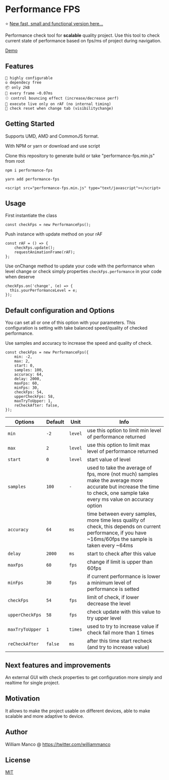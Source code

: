# Performance FPS

⭐️ [New fast, small and functional version here...](https://github.com/williammanco/check-performance)

Performance check tool for **scalable** quality project.
Use this tool to check current state of performance based on fps/ms of project during navigation.

[Demo](https://williammanco.github.io/performance-fps/public/)

## Features

	🎲 highly configurable
	☮️ dependecy free
	📦 only 2kB
	🚀 every frame ~0.07ms
	⚾ control bouncing effect (increase/decrease perf)
	🧟 execute live only on rAF (no internal timing)
	🙈 check reset when change tab (visibilitychange)


## Getting Started

Supports UMD, AMD and CommonJS format.

With NPM or yarn or download and use script

Clone this repository to generate build or take "performance-fps.min.js" from root

```
npm i performance-fps
```
```
yarn add performance-fps
```
```
<script src="performance-fps.min.js" type="text/javascript"></script>
```

## Usage

First instantiate the class
```
const checkFps = new PerformanceFps();
```
Push instance with update method on your rAF
```
const rAF = () => {
	checkFps.update();
	requestAnimationFrame(rAF);
};
```
Use onChange method to update your code with the performance when level change or check simply properties `checkFps.performance` in your code when deserve
```
checkFps.on('change', (e) => {
  this.yourPerformanceLevel = e;
});
```

## Default configuration and Options

You can set all or one of this option  with your parameters.
This configuration is setting with take balanced speed/quality of checked performance.

Use samples and accuracy to increase the speed and quality of check. 

```
const checkFps = new PerformanceFps({
    min: -2,
    max: 2,
    start: 0,
    samples: 100,
    accuracy: 64,
    delay: 2000,
    maxFps: 60,
    minFps: 30,
    checkFps: 54,
    upperCheckFps: 58,
    maxTryToUpper: 1,
    reCheckAfter: false,
});
```

Options | Default | Unit | Info
--- | --- | --- | ---
`min`| `-2` | `level` | use this option to limit min level of performance returned
`max`| `2` | `level` | use this option to limit max level of performance returned
`start`| `0` | `level` | start value of level
`samples`| `100` | `-` | used to take the average of fps, more (not much) samples make the average more accurate but increase the time to check, one sample take every ms value on accuracy option
`accuracy`| `64` | `ms` | time between every samples, more time less quality of check, this depends on current performance, if you have ~16ms/60fps the sample is taken every ~64ms
`delay`| `2000` | `ms` | start to check after this value
`maxFps`| `60` | `fps` | change if limit is upper than 60fps
`minFps`| `30` | `fps` | if current performance is lower a minimum level of performance is setted
`checkFps`| `54` | `fps` | limit of check, if lower decrease the level
`upperCheckFps`| `58` | `fps` | check update with this value to try upper level
`maxTryToUpper`| `1` | `times` | used to try to increase value if check fail more than 1 times
`reCheckAfter`| `false` | `ms` | after this time start recheck (and try to increase value)



## Next features and improvements

An external GUI with check properties 	to get configuration more simply and 	realtime for single project. 


## Motivation

It allows to make the project usable on different devices, able to make scalable and more adaptive to device.

## Author

William Manco @ https://twitter.com/williammanco

## License

[MIT](http://opensource.org/licenses/mit-license.php)
